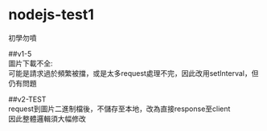 # nodejs-test1

初學勿噴


##v1-5 <br>
圖片下載不全:<br>
  可能是請求過於頻繁被擋，或是太多request處理不完，因此改用setInterval，但仍有問題<br>


##v2-TEST<br>
  request到圖片二進制檔後，不儲存至本地，改為直接response至client<br>
  因此整體邏輯須大幅修改<br>

